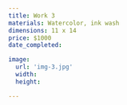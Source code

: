 ```yaml
---
title: Work 3
materials: Watercolor, ink wash
dimensions: 11 x 14
price: $1000
date_completed:

image:
  url: 'img-3.jpg'
  width:
  height:

---
```

